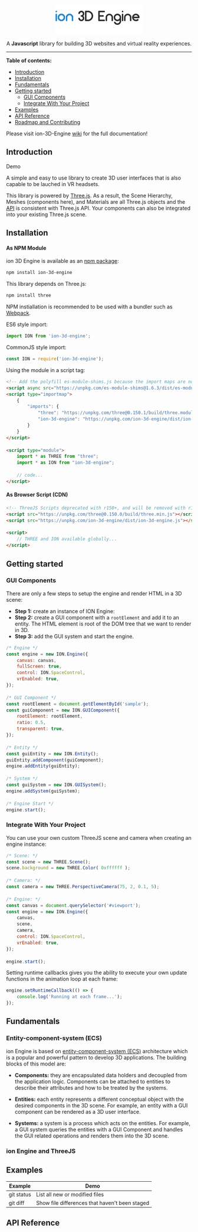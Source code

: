 
<div align="center">
	<img src="docs/logo_0.png" alt="ion 3D Engine"/>
	<p>A <b>Javascript</b> library for building 3D websites and virtual reality experiences.</p>
</div>


---

**Table of contents:**


<!-- TOC -->

- [Introduction](#introduction)
- [Installation](#installation)
- [Fundamentals](#fundamentals)
- [Getting started](#getting-started) 
	- [GUI Components](#gui-components) 
	- [Integrate With Your Project](#integrate-with-your-project)
- [Examples](#examples) 
- [API Reference](https://github.com/samrun0/ion-3D-Engine/wiki/API-Reference) 
- [Roadmap and Contributing](https://github.com/samrun0/ion-3D-Engine/wiki/Roadmap-and-Contributing) 

<!-- /TOC -->


Please visit ion-3D-Engine [wiki](https://github.com/samrun0/ion-3D-Engine/wiki) for the full documentation!




## Introduction

Demo



A simple and easy to use library to create 3D user interfaces that is also capable to be lauched in VR headsets. 

This library is powered by [Three.js](https://threejs.org/). As a result, the Scene Hierarchy, Meshes (components here), and Materials are all Three.js objects and the [API](https://github.com/samrun0/ion-3D-Engine/wiki/API-Reference) is consistent with Three.js API. Your components can also be integrated into your existing Three.js scene.





## Installation

#### As NPM Module

ion 3D Engine is available as an [npm package](https://www.npmjs.com/package/ion-3d-engine):

```sh
npm install ion-3d-engine
```

This library depends on Three.js:

```sh
npm install three
```

NPM instiallation is recommended to be used with a bundler such as [Webpack](https://webpack.js.org/).

ES6 style import:

```js
import ION from 'ion-3d-engine';
```

CommonJS style import:

```js
const ION = require('ion-3d-engine');
```

Using the module in a script tag:

```html
<!-- Add the polyfill es-module-shims.js because the import maps are not yet supported by all browsers -->
<script async src="https://unpkg.com/es-module-shims@1.6.3/dist/es-module-shims.js"></script>
<script type="importmap">
    {
        "imports": { 
            "three": "https://unpkg.com/three@0.150.1/build/three.module.js",
            "ion-3d-engine": "https://unpkg.com/ion-3d-engine/dist/ion-3d-engine.module.js"
        }
    }
</script>

<script type="module">
    import * as THREE from "three";
    import * as ION from "ion-3d-engine";

    // code...
</script>

```


#### As Browser Script (CDN)

```html
<!-- ThreeJS Scripts deprecated with r150+, and will be removed with r160. Please use ES Modules. -->
<script src="https://unpkg.com/three@0.150.0/build/three.min.js"></script>
<script src="https://unpkg.com/ion-3d-engine/dist/ion-3d-engine.js"></script>

<script>
	// THREE and ION available globally...
</script>
```




## Getting started



### GUI Components

There are only a few steps to setup the engine and render HTML in a 3D scene:

- **Step 1:** create an instance of ION Engine:
- **Step 2:** create a GUI component with a `rootElement` and add it to an entity. The HTML element is root of the DOM tree that we want to render in 3D.
- **Step 3:** add the GUI system and start the engine.


```js
/* Engine */
const engine = new ION.Engine({
    canvas: canvas,
    fullScreen: true,
    control: ION.SpaceControl, 
    vrEnabled: true,
});

/* GUI Component */
const rootElement = document.getElementById('sample');
const guiComponent = new ION.GUIComponent({
    rootElement: rootElement,
    ratio: 0.5,
    transparent: true,
});

/* Entity */
const guiEntity = new ION.Entity();
guiEntity.addComponent(guiComponent);
engine.addEntity(guiEntity);

/* System */
const guiSystem = new ION.GUISystem();
engine.addSystem(guiSystem);
 
/* Engine Start */
engine.start();

```


### Integrate With Your Project

You can use your own custom ThreeJS scene and camera when creating an engine instance:

```js
/* Scene: */
const scene = new THREE.Scene();
scene.background = new THREE.Color( 0xffffff );
 
/* Camera: */
const camera = new THREE.PerspectiveCamera(75, 2, 0.1, 5);

/* Engine: */
const canvas = document.querySelector('#viewport');
const engine = new ION.Engine({
    canvas,
    scene,
    camera,
    control: ION.SpaceControl, 
    vrEnabled: true,
});

engine.start();
```

Setting runtime callbacks gives you the ability to execute your own update functions in the animation loop at each frame:

```js
engine.setRuntimeCallback(() => {
    console.log('Running at each frame...');
});
```



## Fundamentals


### Entity-component-system (ECS)

ion Engine is based on [entity-component-system (ECS)](https://en.wikipedia.org/wiki/Entity_component_system) architecture which is a popular and powerful pattern to develop 3D applications. The building blocks of this model are:

- **Components:** they are encapsulated data holders and decoupled from the application logic. Components can be attached to entities to describe their attributes and how to be treated by the systems.

- **Entities:** each entity represents a different conceptual object with the desired components in the 3D scene. For example, an entity with a GUI component can be rendered as a 3D user interface.

- **Systems:** a system is a process which acts on the entities. For example, a GUI system queries the entities with a GUI Component and handles the GUI related operations and renders them into the 3D scene.



### ion Engine and ThreeJS





## Examples


| Example | Demo |
| --- | --- |
| git status | List all new or modified files |
| git diff | Show file differences that haven't been staged |





## API Reference







